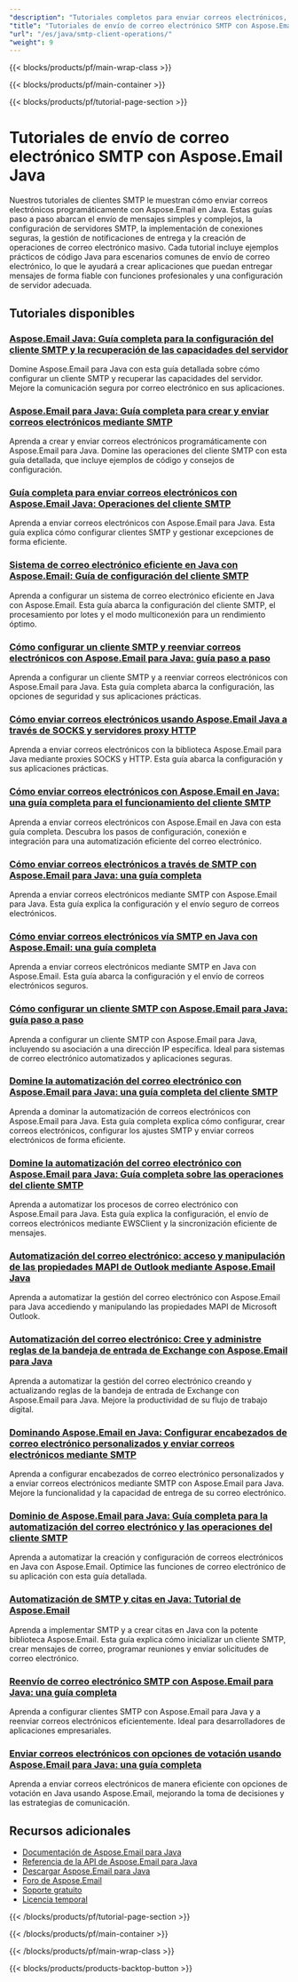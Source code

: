 ```yaml
---
"description": "Tutoriales completos para enviar correos electrónicos, implementar la entrega avanzada de correo electrónico y configurar SMTP utilizando Aspose.Email para Java."
"title": "Tutoriales de envío de correo electrónico SMTP con Aspose.Email Java"
"url": "/es/java/smtp-client-operations/"
"weight": 9
---
```


{{< blocks/products/pf/main-wrap-class >}}

{{< blocks/products/pf/main-container >}}

{{< blocks/products/pf/tutorial-page-section >}}
# Tutoriales de envío de correo electrónico SMTP con Aspose.Email Java

Nuestros tutoriales de clientes SMTP le muestran cómo enviar correos electrónicos programáticamente con Aspose.Email en Java. Estas guías paso a paso abarcan el envío de mensajes simples y complejos, la configuración de servidores SMTP, la implementación de conexiones seguras, la gestión de notificaciones de entrega y la creación de operaciones de correo electrónico masivo. Cada tutorial incluye ejemplos prácticos de código Java para escenarios comunes de envío de correo electrónico, lo que le ayudará a crear aplicaciones que puedan entregar mensajes de forma fiable con funciones profesionales y una configuración de servidor adecuada.

## Tutoriales disponibles

### [Aspose.Email Java: Guía completa para la configuración del cliente SMTP y la recuperación de las capacidades del servidor](./aspose-email-java-smtp-setup-server-capabilities/)
Domine Aspose.Email para Java con esta guía detallada sobre cómo configurar un cliente SMTP y recuperar las capacidades del servidor. Mejore la comunicación segura por correo electrónico en sus aplicaciones.

### [Aspose.Email para Java: Guía completa para crear y enviar correos electrónicos mediante SMTP](./aspose-email-java-create-send-emails/)
Aprenda a crear y enviar correos electrónicos programáticamente con Aspose.Email para Java. Domine las operaciones del cliente SMTP con esta guía detallada, que incluye ejemplos de código y consejos de configuración.

### [Guía completa para enviar correos electrónicos con Aspose.Email Java: Operaciones del cliente SMTP](./send-emails-aspose-email-java-guide/)
Aprenda a enviar correos electrónicos con Aspose.Email para Java. Esta guía explica cómo configurar clientes SMTP y gestionar excepciones de forma eficiente.

### [Sistema de correo electrónico eficiente en Java con Aspose.Email: Guía de configuración del cliente SMTP](./efficient-email-system-java-aspose-email-smtp-setup/)
Aprenda a configurar un sistema de correo electrónico eficiente en Java con Aspose.Email. Esta guía abarca la configuración del cliente SMTP, el procesamiento por lotes y el modo multiconexión para un rendimiento óptimo.

### [Cómo configurar un cliente SMTP y reenviar correos electrónicos con Aspose.Email para Java: guía paso a paso](./smtp-client-email-forwarding-aspose-java/)
Aprenda a configurar un cliente SMTP y a reenviar correos electrónicos con Aspose.Email para Java. Esta guía completa abarca la configuración, las opciones de seguridad y sus aplicaciones prácticas.

### [Cómo enviar correos electrónicos usando Aspose.Email Java a través de SOCKS y servidores proxy HTTP](./aspose-email-java-send-via-socks-http-proxies/)
Aprenda a enviar correos electrónicos con la biblioteca Aspose.Email para Java mediante proxies SOCKS y HTTP. Esta guía abarca la configuración y sus aplicaciones prácticas.

### [Cómo enviar correos electrónicos con Aspose.Email en Java: una guía completa para el funcionamiento del cliente SMTP](./send-emails-aspose-email-java-tutorial/)
Aprenda a enviar correos electrónicos con Aspose.Email en Java con esta guía completa. Descubra los pasos de configuración, conexión e integración para una automatización eficiente del correo electrónico.

### [Cómo enviar correos electrónicos a través de SMTP con Aspose.Email para Java: una guía completa](./send-emails-smtp-aspose-email-java-guide/)
Aprenda a enviar correos electrónicos mediante SMTP con Aspose.Email para Java. Esta guía explica la configuración y el envío seguro de correos electrónicos.

### [Cómo enviar correos electrónicos vía SMTP en Java con Aspose.Email: una guía completa](./send-emails-smtp-java-aspose-email-guide/)
Aprenda a enviar correos electrónicos mediante SMTP en Java con Aspose.Email. Esta guía abarca la configuración y el envío de correos electrónicos seguros.

### [Cómo configurar un cliente SMTP con Aspose.Email para Java: guía paso a paso](./aspose-email-java-smtp-client-setup/)
Aprenda a configurar un cliente SMTP con Aspose.Email para Java, incluyendo su asociación a una dirección IP específica. Ideal para sistemas de correo electrónico automatizados y aplicaciones seguras.

### [Domine la automatización del correo electrónico con Aspose.Email para Java: una guía completa del cliente SMTP](./aspose-email-java-tutorial/)
Aprenda a dominar la automatización de correos electrónicos con Aspose.Email para Java. Esta guía completa explica cómo configurar, crear correos electrónicos, configurar los ajustes SMTP y enviar correos electrónicos de forma eficiente.

### [Domine la automatización del correo electrónico con Aspose.Email para Java: Guía completa sobre las operaciones del cliente SMTP](./aspose-email-java-automation-tutorial/)
Aprenda a automatizar los procesos de correo electrónico con Aspose.Email para Java. Esta guía explica la configuración, el envío de correos electrónicos mediante EWSClient y la sincronización eficiente de mensajes.

### [Automatización del correo electrónico: acceso y manipulación de las propiedades MAPI de Outlook mediante Aspose.Email Java](./aspose-email-java-access-mapi-properties/)
Aprenda a automatizar la gestión del correo electrónico con Aspose.Email para Java accediendo y manipulando las propiedades MAPI de Microsoft Outlook.

### [Automatización del correo electrónico: Cree y administre reglas de la bandeja de entrada de Exchange con Aspose.Email para Java](./master-email-automation-aspose-email-java/)
Aprenda a automatizar la gestión del correo electrónico creando y actualizando reglas de la bandeja de entrada de Exchange con Aspose.Email para Java. Mejore la productividad de su flujo de trabajo digital.

### [Dominando Aspose.Email en Java: Configurar encabezados de correo electrónico personalizados y enviar correos electrónicos mediante SMTP](./aspose-email-java-custom-headers-smtp/)
Aprenda a configurar encabezados de correo electrónico personalizados y a enviar correos electrónicos mediante SMTP con Aspose.Email para Java. Mejore la funcionalidad y la capacidad de entrega de su correo electrónico.

### [Dominio de Aspose.Email para Java: Guía completa para la automatización del correo electrónico y las operaciones del cliente SMTP](./aspose-email-java-automation-guide/)
Aprenda a automatizar la creación y configuración de correos electrónicos en Java con Aspose.Email. Optimice las funciones de correo electrónico de su aplicación con esta guía detallada.

### [Automatización de SMTP y citas en Java: Tutorial de Aspose.Email](./smtp-appointment-automation-aspose-email-java/)
Aprenda a implementar SMTP y a crear citas en Java con la potente biblioteca Aspose.Email. Esta guía explica cómo inicializar un cliente SMTP, crear mensajes de correo, programar reuniones y enviar solicitudes de correo electrónico.

### [Reenvío de correo electrónico SMTP con Aspose.Email para Java: una guía completa](./smtp-email-forwarding-aspose-email-java/)
Aprenda a configurar clientes SMTP con Aspose.Email para Java y a reenviar correos electrónicos eficientemente. Ideal para desarrolladores de aplicaciones empresariales.

### [Enviar correos electrónicos con opciones de votación usando Aspose.Email para Java: una guía completa](./send-emails-voting-options-aspose-email-java/)
Aprenda a enviar correos electrónicos de manera eficiente con opciones de votación en Java usando Aspose.Email, mejorando la toma de decisiones y las estrategias de comunicación.

## Recursos adicionales

- [Documentación de Aspose.Email para Java](https://docs.aspose.com/email/java/)
- [Referencia de la API de Aspose.Email para Java](https://reference.aspose.com/email/java/)
- [Descargar Aspose.Email para Java](https://releases.aspose.com/email/java/)
- [Foro de Aspose.Email](https://forum.aspose.com/c/email)
- [Soporte gratuito](https://forum.aspose.com/)
- [Licencia temporal](https://purchase.aspose.com/temporary-license/)

{{< /blocks/products/pf/tutorial-page-section >}}

{{< /blocks/products/pf/main-container >}}

{{< /blocks/products/pf/main-wrap-class >}}

{{< blocks/products/products-backtop-button >}}